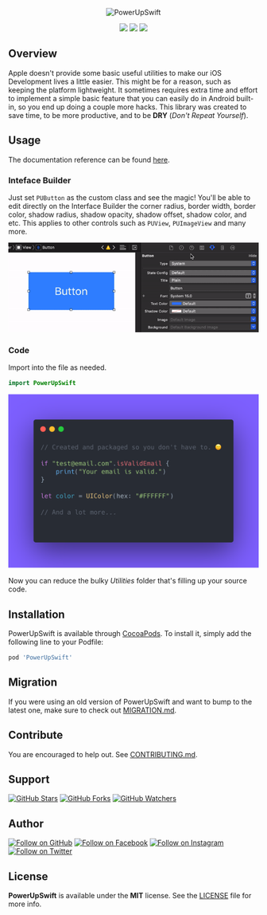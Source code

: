 <!--[![CI Status](https://img.shields.io/travis/cefjoeii/PowerUpSwift.svg?style=flat)](https://travis-ci.org/cefjoeii/PowerUpSwift)-->

<p align="center">
  <img src="https://raw.githubusercontent.com/PowerUpX/PowerUpSwift/master/Screenshots/PowerUpSwift.png" alt="PowerUpSwift" width="auto" height="auto" />
</p>

<p align="center">
  <img src="https://img.shields.io/cocoapods/v/PowerUpSwift.svg?style=flat" />
  <img src="https://img.shields.io/cocoapods/l/PowerUpSwift.svg?style=flat" />
  <img src="https://img.shields.io/cocoapods/p/PowerUpSwift.svg?style=flat" />
</p>

## Overview
Apple doesn't provide some basic useful utilities to make our iOS Development lives a little easier. This might be for a reason, such as keeping the platform lightweight. It sometimes requires extra time and effort to implement a simple basic feature that you can easily do in Android built-in, so you end up doing a couple more hacks. This library was created to save time, to be more productive, and to be **DRY** (*Don't Repeat Yourself*).

## Usage

The documentation reference can be found [here](http://powerupx.github.io/PowerUpSwiftDocs).

### Inteface Builder

Just set `PUButton` as the custom class and see the magic! You'll be able to edit directly on the Interface Builder the corner radius, border width, border color, shadow radius, shadow opacity, shadow offset, shadow color, and etc. This applies to other controls such as `PUView`, `PUImageView` and many more.

<img src="https://raw.githubusercontent.com/PowerUpX/PowerUpSwift/master/Screenshots/Demo.gif" alt="PowerUpSwift" width="auto" height="auto" />

### Code

Import into the file as needed.
```swift
import PowerUpSwift
```

<p align="center">
  <img src="https://raw.githubusercontent.com/PowerUpX/PowerUpSwift/master/Screenshots/code-screenshot-purple.png" alt="PowerUpSwift Code Screenshot" width="auto" height="auto" />
</p>

Now you can reduce the bulky *Utilities* folder that's filling up your source code.

## Installation

PowerUpSwift is available through [CocoaPods](https://cocoapods.org/pods/PowerUpSwift). To install
it, simply add the following line to your Podfile:

```ruby
pod 'PowerUpSwift'
```

## Migration

If you were using an old version of PowerUpSwift and want to bump to the latest one, make sure to check out [MIGRATION.md](https://github.com/PowerUpX/PowerUpSwift/blob/master/MIGRATION.md).

## Contribute

You are encouraged to help out. See [CONTRIBUTING.md](https://github.com/PowerUpX/PowerUpSwift/blob/master/CONTRIBUTING.md).

## Support 
[![GitHub Stars](https://img.shields.io/github/stars/PowerUpX/PowerUpSwift.svg?style=social&label=Star)](https://github.com/PowerUpX/PowerUpSwift)
[![GitHub Forks](https://img.shields.io/github/forks/PowerUpX/PowerUpSwift.svg?style=social&label=Fork)](https://github.com/PowerUpX/PowerUpSwift/fork)
[![GitHub Watchers](https://img.shields.io/github/watchers/PowerUpX/PowerUpSwift.svg?style=social&label=Watch)](https://github.com/PowerUpX/PowerUpSwift)

## Author 
[![Follow on GitHub](https://img.shields.io/github/followers/cefjoeii.svg?style=social&label=Follow)](https://github.com/cefjoeii)
[![Follow on Facebook](https://img.shields.io/badge/Follow%20%40cefjoeii%20on-Facebook-%233C5A99.svg)](https://facebook.com/cefjoeii)
[![Follow on Instagram](https://img.shields.io/badge/Follow%20%40cefjoeii%20on-Instagram-C13584.svg)](https://instagram.com/cefjoeii)
[![Follow on Twitter](https://img.shields.io/twitter/follow/cefjoeii.svg?style=social)](https://twitter.com/cefjoeii)

## License

**PowerUpSwift** is available under the **MIT** license. See the [LICENSE](https://github.com/PowerUpX/PowerUpSwift/blob/master/LICENSE) file for more info.
